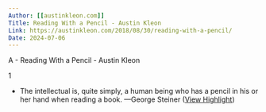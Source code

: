 ```yaml
---
Author: [[austinkleon.com]]
Title: Reading With a Pencil - Austin Kleon
Link: https://austinkleon.com/2018/08/30/reading-with-a-pencil/
Date: 2024-07-06
---
```

A - Reading With a Pencil - Austin Kleon

1
- The intellectual is, quite simply, a human being who has a pencil in his or her hand when reading a book. 
  —George Steiner ([View Highlight](https://read.readwise.io/read/01gpggeekgq1440hxjv411z502))
